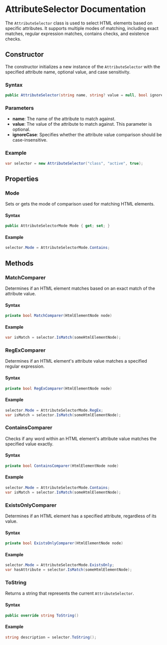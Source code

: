 # AttributeSelector Documentation

The `AttributeSelector` class is used to select HTML elements based on specific attributes. It supports multiple modes
of matching, including exact matches, regular expression matches, contains checks, and existence checks.

## Constructor

The constructor initializes a new instance of the `AttributeSelector` with the specified attribute name, optional value,
and case sensitivity.

### Syntax

```csharp
public AttributeSelector(string name, string? value = null, bool ignoreCase = true)
```

### Parameters

- **name**: The name of the attribute to match against.
- **value**: The value of the attribute to match against. This parameter is optional.
- **ignoreCase**: Specifies whether the attribute value comparison should be case-insensitive.

### Example

```csharp
var selector = new AttributeSelector("class", "active", true);
```

## Properties

### Mode

Sets or gets the mode of comparison used for matching HTML elements.

#### Syntax

```csharp
public AttributeSelectorMode Mode { get; set; }
```

#### Example

```csharp
selector.Mode = AttributeSelectorMode.Contains;
```

## Methods

### MatchComparer

Determines if an HTML element matches based on an exact match of the attribute value.

#### Syntax

```csharp
private bool MatchComparer(HtmlElementNode node)
```

#### Example

```csharp
var isMatch = selector.IsMatch(someHtmlElementNode);
```

### RegExComparer

Determines if an HTML element's attribute value matches a specified regular expression.

#### Syntax

```csharp
private bool RegExComparer(HtmlElementNode node)
```

#### Example

```csharp
selector.Mode = AttributeSelectorMode.RegEx;
var isMatch = selector.IsMatch(someHtmlElementNode);
```

### ContainsComparer

Checks if any word within an HTML element's attribute value matches the specified value exactly.

#### Syntax

```csharp
private bool ContainsComparer(HtmlElementNode node)
```

#### Example

```csharp
selector.Mode = AttributeSelectorMode.Contains;
var isMatch = selector.IsMatch(someHtmlElementNode);
```

### ExistsOnlyComparer

Determines if an HTML element has a specified attribute, regardless of its value.

#### Syntax

```csharp
private bool ExistsOnlyComparer(HtmlElementNode node)
```

#### Example

```csharp
selector.Mode = AttributeSelectorMode.ExistsOnly;
var hasAttribute = selector.IsMatch(someHtmlElementNode);
```

### ToString

Returns a string that represents the current `AttributeSelector`.

#### Syntax

```csharp
public override string ToString()
```

#### Example

```csharp
string description = selector.ToString();
```
